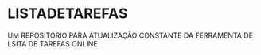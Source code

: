 # LISTADETAREFAS
UM REPOSITÓRIO PARA ATUALIZAÇÃO CONSTANTE DA FERRAMENTA DE LSITA DE TAREFAS ONLINE
